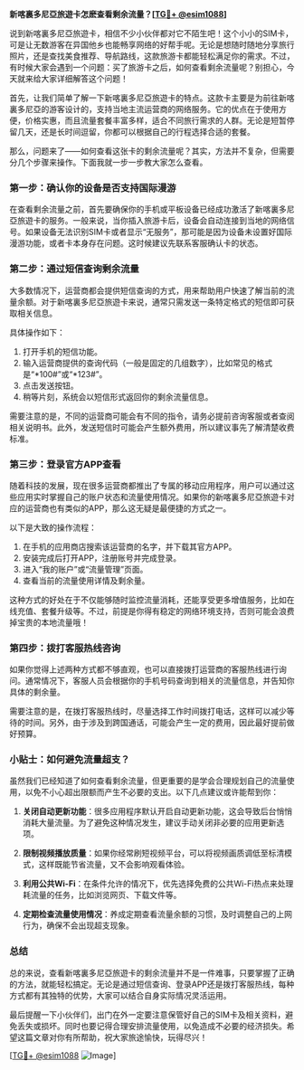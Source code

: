 **新喀裏多尼亞旅遊卡怎麽查看剩余流量？[[TG💪+ @esim1088](https://t.me/s/esim1088)]**

说到新喀裏多尼亞旅遊卡，相信不少小伙伴都对它不陌生吧！这个小小的SIM卡，可是让无数游客在异国他乡也能畅享网络的好帮手呢。无论是想随时随地分享旅行照片，还是查找美食推荐、导航路线，这款旅游卡都能轻松满足你的需求。不过，有时候大家会遇到一个问题：买了旅游卡之后，如何查看剩余流量呢？别担心，今天就来给大家详细解答这个问题！

首先，让我们简单了解一下新喀裏多尼亞旅遊卡的特点。这款卡主要是为前往新喀裏多尼亞的游客设计的，支持当地主流运营商的网络服务。它的优点在于使用方便，价格实惠，而且流量套餐丰富多样，适合不同旅行需求的人群。无论是短暂停留几天，还是长时间逗留，你都可以根据自己的行程选择合适的套餐。

那么，问题来了——如何查看这张卡的剩余流量呢？其实，方法并不复杂，但需要分几个步骤来操作。下面我就一步一步教大家怎么查看。

### **第一步：确认你的设备是否支持国际漫游**
在查看剩余流量之前，首先要确保你的手机或平板设备已经成功激活了新喀裏多尼亞旅遊卡的服务。一般来说，当你插入旅游卡后，设备会自动连接到当地的网络信号。如果设备无法识别SIM卡或者显示“无服务”，那可能是因为设备未设置好国际漫游功能，或者卡本身存在问题。这时候建议先联系客服确认卡的状态。

### **第二步：通过短信查询剩余流量**
大多数情况下，运营商都会提供短信查询的方式，用来帮助用户快速了解当前的流量余额。对于新喀裏多尼亞旅遊卡来说，通常只需发送一条特定格式的短信即可获取相关信息。

具体操作如下：
1. 打开手机的短信功能。
2. 输入运营商提供的查询代码（一般是固定的几组数字），比如常见的格式是“*100#”或“*123#”。
3. 点击发送按钮。
4. 稍等片刻，系统会以短信形式返回你的剩余流量信息。

需要注意的是，不同的运营商可能会有不同的指令，请务必提前咨询客服或者查阅相关说明书。此外，发送短信时可能会产生额外费用，所以建议事先了解清楚收费标准。

### **第三步：登录官方APP查看**
随着科技的发展，现在很多运营商都推出了专属的移动应用程序，用户可以通过这些应用实时掌握自己的账户状态和流量使用情况。如果你的新喀裏多尼亞旅遊卡对应的运营商也有类似的APP，那么这无疑是最便捷的方式之一。

以下是大致的操作流程：
1. 在手机的应用商店搜索该运营商的名字，并下载其官方APP。
2. 安装完成后打开APP，注册账号并完成登录。
3. 进入“我的账户”或“流量管理”页面。
4. 查看当前的流量使用详情及剩余量。

这种方式的好处在于不仅能够随时监控流量消耗，还能享受更多增值服务，比如在线充值、套餐升级等。不过，前提是你得有稳定的网络环境支持，否则可能会浪费掉宝贵的本地流量哦！

### **第四步：拨打客服热线咨询**
如果你觉得上述两种方式都不够直观，也可以直接拨打运营商的客服热线进行询问。通常情况下，客服人员会根据你的手机号码查询到相关的流量信息，并告知你具体的剩余量。

需要注意的是，在拨打客服热线时，尽量选择工作时间拨打电话，这样可以减少等待的时间。另外，由于涉及到跨国通话，可能会产生一定的费用，因此最好提前做好预算。

### **小贴士：如何避免流量超支？**
虽然我们已经知道了如何查看剩余流量，但更重要的是学会合理规划自己的流量使用，以免不小心超出限额而产生不必要的支出。以下几点建议或许能帮到你：

1. **关闭自动更新功能**：很多应用程序默认开启自动更新功能，这会导致后台悄悄消耗大量流量。为了避免这种情况发生，建议手动关闭非必要的应用更新选项。
   
2. **限制视频播放质量**：如果你经常刷短视频平台，可以将视频画质调低至标清模式，这样既能节省流量，又不会影响观看体验。

3. **利用公共Wi-Fi**：在条件允许的情况下，优先选择免费的公共Wi-Fi热点来处理耗流量的任务，比如浏览网页、下载文件等。

4. **定期检查流量使用情况**：养成定期查看流量余额的习惯，及时调整自己的上网行为，确保不会出现超支现象。

### **总结**
总的来说，查看新喀裏多尼亞旅遊卡的剩余流量并不是一件难事，只要掌握了正确的方法，就能轻松搞定。无论是通过短信查询、登录APP还是拨打客服热线，每种方式都有其独特的优势，大家可以结合自身实际情况灵活运用。

最后提醒一下小伙伴们，出门在外一定要注意保管好自己的SIM卡及相关资料，避免丢失或损坏。同时也要记得合理安排流量使用，以免造成不必要的经济损失。希望这篇文章对你有所帮助，祝大家旅途愉快，玩得尽兴！

[[TG💪+ @esim1088](https://t.me/s/esim1088) ![Image](https://i.postimg.cc/4NQfJmqS/Snipaste-2025-05-13-00-14-12.png)]